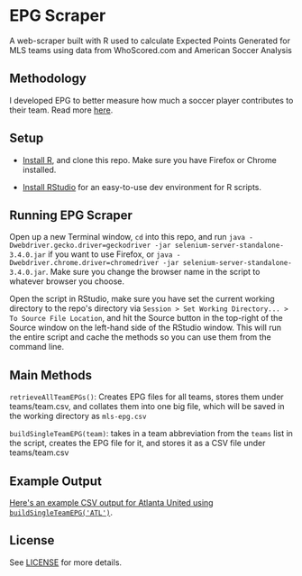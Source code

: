 # EPG Scraper

A web-scraper built with R used to calculate Expected Points Generated for MLS teams using data from WhoScored.com and American Soccer Analysis

## Methodology

I developed EPG to better measure how much a soccer player contributes to their team. Read more [here](https://akeaswaran.me/epg/).

## Setup

* [Install R](https://www.r-project.org), and clone this repo. Make sure you have Firefox or Chrome installed.

* [Install RStudio](https://www.rstudio.com) for an easy-to-use dev environment for R scripts.

## Running EPG Scraper

Open up a new Terminal window, `cd` into this repo, and run `java -Dwebdriver.gecko.driver=geckodriver -jar selenium-server-standalone-3.4.0.jar` if you want to use Firefox, or `java -Dwebdriver.chrome.driver=chromedriver -jar selenium-server-standalone-3.4.0.jar`.
Make sure you change the browser name in the script to whatever browser you choose.

Open the script in RStudio, make sure you have set the current working directory to the repo's directory via `Session > Set Working Directory... > To Source File Location`, and hit the Source button in the top-right of the Source window on the left-hand side of the RStudio window. This will run the entire script and cache the methods so you can use them from the command line.

## Main Methods

`retrieveAllTeamEPGs()`: Creates EPG files for all teams, stores them under teams/team.csv, and collates them into one big file, which will be saved in the working directory as `mls-epg.csv`

`buildSingleTeamEPG(team)`: takes in a team abbreviation from the `teams` list in the script, creates the EPG file for it, and stores it as a CSV file under teams/team.csv

## Example Output

[Here's an example CSV output for Atlanta United using `buildSingleTeamEPG('ATL')`](https://github.com/akeaswaran/epg-scraper/blob/master/teams/ATL.csv).

## License

See [LICENSE](https://github.com/akeaswaran/epg-scraper/blob/master/LICENSE) for more details.

